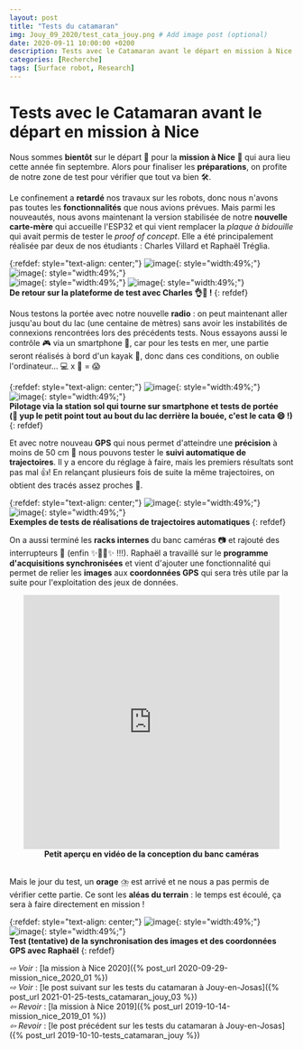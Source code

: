 ```yaml
---
layout: post
title: "Tests du catamaran"
img: Jouy_09_2020/test_cata_jouy.png # Add image post (optional)
date: 2020-09-11 10:00:00 +0200
description: Tests avec le Catamaran avant le départ en mission à Nice
categories: [Recherche]
tags: [Surface robot, Research]
---
```


# Tests avec le Catamaran avant le départ en mission à Nice 

Nous sommes **bientôt** sur le départ 🎒 pour la **mission à Nice** 🌊 qui aura lieu cette année fin septembre. Alors pour finaliser les **préparations**, on profite de notre zone de test pour vérifier que tout va bien 🛠️. 


Le confinement a **retardé** nos travaux sur les robots, donc nous n'avons pas toutes les **fonctionnalités** que nous avions prévues. Mais parmi les nouveautés, nous avons maintenant la version stabilisée de notre **nouvelle carte-mère** qui accueille l'ESP32 et qui vient remplacer la *plaque à bidouille* qui avait permis de tester le *proof of concept*. Elle a été principalement réalisée par deux de nos étudiants : Charles Villard et Raphaël Tréglia. 


 {:refdef: style="text-align: center;"}
 ![image]({{site.baseurl}}/assets/img/Jouy_09_2020/test_cata_01.jpg){: style="width:49%;"}  ![image]({{site.baseurl}}/assets/img/Jouy_09_2020/test_cata_02.jpg){: style="width:49%;"} <br/>
  ![image]({{site.baseurl}}/assets/img/Jouy_09_2020/test_cata_03.jpg){: style="width:49%;"}
  ![image]({{site.baseurl}}/assets/img/Jouy_09_2020/test_cata_04.jpg){: style="width:49%;"}<br/>
 **De retour sur la plateforme de test avec Charles 👌🚀 !**
 {: refdef}


Nous testons la portée avec notre nouvelle **radio** : on peut maintenant aller jusqu'au bout du lac (une centaine de mètres) sans avoir les instabilités de connexions rencontrées lors des précédents tests. Nous essayons aussi le contrôle 🎮 via un smartphone 📱, car pour les tests en mer, une partie seront réalisés à bord d'un kayak 🚣‍, donc dans ces conditions, on oublie l'ordinateur... 💻 x 🌊 = 😱

 {:refdef: style="text-align: center;"}
 ![image]({{site.baseurl}}/assets/img/Jouy_09_2020/test_cata_05.jpg){: style="width:49%;"}  ![image]({{site.baseurl}}/assets/img/Jouy_09_2020/test_cata_06.jpg){: style="width:49%;"} <br/>
 **Pilotage via la station sol qui tourne sur smartphone et tests de portée<br/>(🧐 yup le petit point tout au bout du lac derrière la bouée, c'est le cata 😄 !)**
 {: refdef}

 
 
 Et avec notre nouveau **GPS** qui nous permet d'atteindre une **précision** à moins de 50 cm 📍 nous pouvons tester le **suivi automatique de trajectoires**. Il y a encore du réglage à faire, mais les premiers résultats sont pas mal 👍! En relançant plusieurs fois de suite la même trajectoires, on obtient des tracés assez proches 🙂.
 
 
 {:refdef: style="text-align: center;"}
 ![image]({{site.baseurl}}/assets/img/Jouy_09_2020/test_cata_07.png){: style="width:49%;"}  ![image]({{site.baseurl}}/assets/img/Jouy_09_2020/test_cata_08.png){: style="width:49%;"} <br/>
 **Exemples de tests de réalisations de trajectoires automatiques**
 {: refdef}


On a aussi terminé les **racks internes** du banc caméras 📷 et rajouté des interrupteurs 🛑 (enfin ✨💃🕺✨ !!!). Raphaël a travaillé sur le **programme d'acquisitions synchronisées** et vient d'ajouter une fonctionnalité qui permet de relier les **images** aux **coordonnées GPS** qui sera très utile par la suite pour l'exploitation des jeux de données. 


<center>
<iframe src="https://www.youtube.com/embed/L9jGiOAH1K4" style="width: 90%; min-height:450px; border:none;overflow:hidden" scrolling="no" frameborder="0" allowTransparency="true" allowFullScreen="true"></iframe>
<br/><strong>Petit aperçu en vidéo de la conception du banc caméras</strong>
</center>

<br/>Mais le jour du test, un **orage** ⛈️ est arrivé et ne nous a pas permis de vérifier cette partie. Ce sont les **aléas du terrain** : le temps est écoulé, ça sera à faire directement en mission !

 {:refdef: style="text-align: center;"}
 ![image]({{site.baseurl}}/assets/img/Jouy_09_2020/test_cata_09.jpg){: style="width:49%;"}  ![image]({{site.baseurl}}/assets/img/Jouy_09_2020/test_cata_10.jpg){: style="width:49%;"} <br/>
 **Test (tentative) de la synchronisation des images et des coordonnées GPS avec Raphaël**
 {: refdef}
 
 

*&#x21E8; Voir* : [la mission à Nice 2020]({% post_url 2020-09-29-mission_nice_2020_01 %})<br/>
*&#x21E8; Voir* : [le post suivant sur les tests du catamaran à Jouy-en-Josas]({% post_url 2021-01-25-tests_catamaran_jouy_03 %})<br/>
*&#x21E6; Revoir* : [la mission à Nice 2019]({% post_url 2019-10-14-mission_nice_2019_01 %})<br/>
*&#x21E6; Revoir* : [le post précédent sur les tests du catamaran à Jouy-en-Josas]({% post_url 2019-10-10-tests_catamaran_jouy %})<br/>
